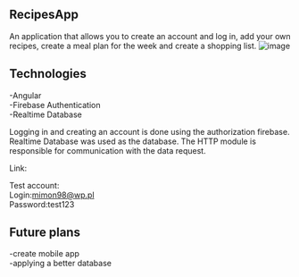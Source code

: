 ## RecipesApp

An application that allows you to create an account and log in, add your own recipes, create a meal plan for the week and create a shopping list.
![image](https://user-images.githubusercontent.com/88158562/164454679-678c14b4-5be5-4f15-8aa4-d61e1a998d6b.png)

## Technologies
-Angular<br>
-Firebase Authentication<br>
-Realtime Database<br>

Logging in and creating an account is done using the authorization firebase. Realtime Database was used as the database. The HTTP module is responsible for communication with the data request.

Link:<br>


Test account:<br>
Login:mimon98@wp.pl<br>
Password:test123

## Future plans
-create mobile app <br>
-applying a better database <br>
